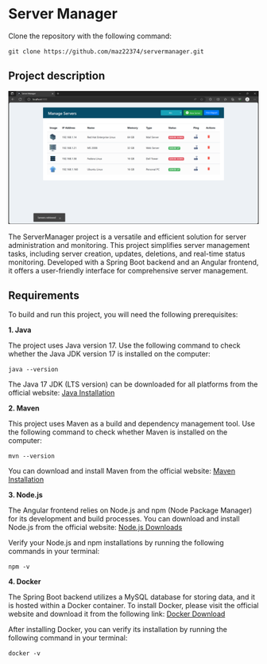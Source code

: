 # Server Manager

Clone the repository with the following command:

```
git clone https://github.com/maz22374/servermanager.git
```

## Project description

![](assets/servermanager.png)

The ServerManager project is a versatile and efficient solution for server administration and monitoring. This project simplifies server management tasks, including server creation, updates, deletions, and real-time status monitoring. Developed with a Spring Boot backend and an Angular frontend, it offers a user-friendly interface for comprehensive server management.

## Requirements

To build and run this project, you will need the following prerequisites:

**1. Java**

The project uses Java version 17. Use the following command to check whether the Java JDK version 17 is installed on the computer:

```
java --version
```

The Java 17 JDK (LTS version) can be downloaded for all platforms from the official website: [Java Installation](https://www.oracle.com/java/technologies/downloads/#java17)

**2. Maven**

This project uses Maven as a build and dependency management tool. Use the following command to check whether Maven is installed on the computer:

```
mvn --version
```

You can download and install Maven from the official website: [Maven Installation](https://maven.apache.org/download.cgi)

**3. Node.js**

The Angular frontend relies on Node.js and npm (Node Package Manager) for its development and build processes. You can download and install Node.js from the official website: [Node.js Downloads](https://nodejs.org/en/download/)

Verify your Node.js and npm installations by running the following commands in your terminal:

```
npm -v
```

**4. Docker**

The Spring Boot backend utilizes a MySQL database for storing data, and it is hosted within a Docker container. To install Docker, please visit the official website and download it from the following link: [Docker Download](https://www.docker.com/products/docker-desktop/)

After installing Docker, you can verify its installation by running the following command in your terminal:

```
docker -v
```

